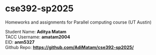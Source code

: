 # cse392-sp2025
Homeworks and assignments for Parallel computing course (UT Austin)

Student Name: **Aditya Matam**  
TACC Username: **amatam2004**  
EID: **anm5327**  
Github Repo: **https://github.com/AdiMatam/cse392-sp2025/**  

